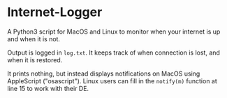 # Internet-Logger
A Python3 script for MacOS and Linux to monitor when your internet is up and when it is not.

Output is logged in `log.txt`. It keeps track of when connection is lost, and when it is restored.


It prints nothing, but instead displays notifications on MacOS using AppleScript ("osascript"). Linux users can fill in the `notify(m)` function at line 15 to work with their DE.

